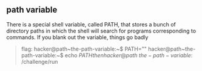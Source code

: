 ## path variable 
There is a special shell variable, called PATH, that stores a bunch of directory paths in which the shell will search for programs corresponding to commands. If you blank out the variable, things go badly
> flag:  hacker@path~the-path-variable:~$ PATH=""
>  hacker@path~the-path-variable:~$ echo $PATH
> then hacker@path~the-path-variable:~$ /challenge/run
## 
